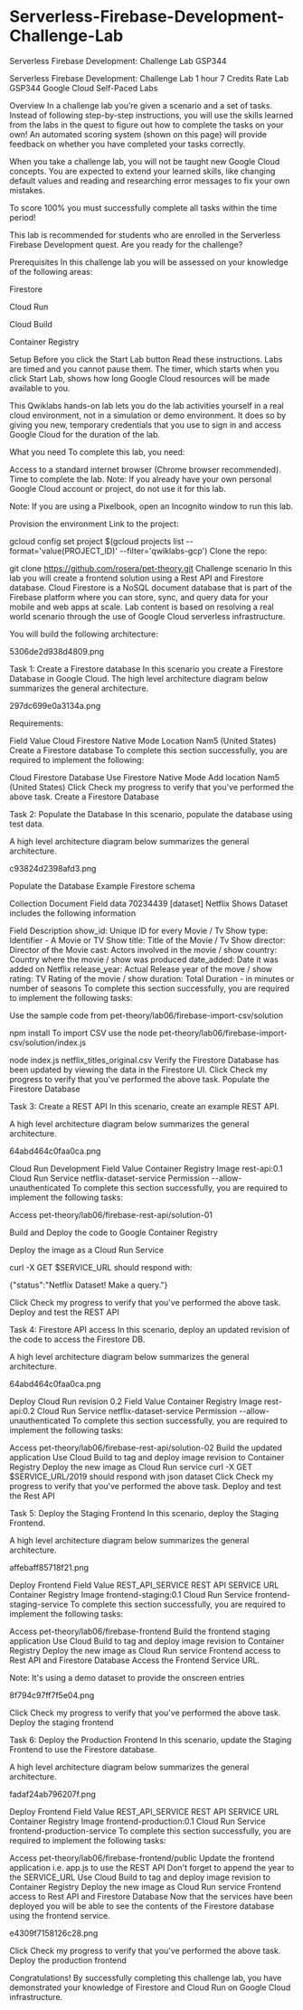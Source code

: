 # Serverless-Firebase-Development-Challenge-Lab
Serverless Firebase Development: Challenge Lab GSP344

Serverless Firebase Development: Challenge Lab
1 hour
7 Credits
Rate Lab
GSP344
Google Cloud Self-Paced Labs

Overview
In a challenge lab you’re given a scenario and a set of tasks. Instead of following step-by-step instructions, you will use the skills learned from the labs in the quest to figure out how to complete the tasks on your own! An automated scoring system (shown on this page) will provide feedback on whether you have completed your tasks correctly.

When you take a challenge lab, you will not be taught new Google Cloud concepts. You are expected to extend your learned skills, like changing default values and reading and researching error messages to fix your own mistakes.

To score 100% you must successfully complete all tasks within the time period!

This lab is recommended for students who are enrolled in the Serverless Firebase Development quest. Are you ready for the challenge?

Prerequisites
In this challenge lab you will be assessed on your knowledge of the following areas:

Firestore

Cloud Run

Cloud Build

Container Registry

Setup
Before you click the Start Lab button
Read these instructions. Labs are timed and you cannot pause them. The timer, which starts when you click Start Lab, shows how long Google Cloud resources will be made available to you.

This Qwiklabs hands-on lab lets you do the lab activities yourself in a real cloud environment, not in a simulation or demo environment. It does so by giving you new, temporary credentials that you use to sign in and access Google Cloud for the duration of the lab.

What you need
To complete this lab, you need:

Access to a standard internet browser (Chrome browser recommended).
Time to complete the lab.
Note: If you already have your own personal Google Cloud account or project, do not use it for this lab.

Note: If you are using a Pixelbook, open an Incognito window to run this lab.

Provision the environment
Link to the project:

gcloud config set project $(gcloud projects list --format='value(PROJECT_ID)' --filter='qwiklabs-gcp')
Clone the repo:

git clone https://github.com/rosera/pet-theory.git
Challenge scenario
In this lab you will create a frontend solution using a Rest API and Firestore database. Cloud Firestore is a NoSQL document database that is part of the Firebase platform where you can store, sync, and query data for your mobile and web apps at scale. Lab content is based on resolving a real world scenario through the use of Google Cloud serverless infrastructure.

You will build the following architecture:

5306de2d938d4809.png

Task 1: Create a Firestore database
In this scenario you create a Firestore Database in Google Cloud. The high level architecture diagram below summarizes the general architecture.

297dc699e0a3134a.png

Requirements:

Field	Value
Cloud Firestore	Native Mode
Location	Nam5 (United States)
Create a Firestore database
To complete this section successfully, you are required to implement the following:

Cloud Firestore Database
Use Firestore Native Mode
Add location Nam5 (United States)
Click Check my progress to verify that you've performed the above task.
Create a Firestore Database

Task 2: Populate the Database
In this scenario, populate the database using test data.

A high level architecture diagram below summarizes the general architecture.

c93824d2398afd3.png

Populate the Database
Example Firestore schema

Collection	Document	Field
data	70234439	[dataset]
Netflix Shows Dataset includes the following information

Field	Description
show_id:	Unique ID for every Movie / Tv Show
type:	Identifier - A Movie or TV Show
title:	Title of the Movie / Tv Show
director:	Director of the Movie
cast:	Actors involved in the movie / show
country:	Country where the movie / show was produced
date_added:	Date it was added on Netflix
release_year:	Actual Release year of the move / show
rating:	TV Rating of the movie / show
duration:	Total Duration - in minutes or number of seasons
To complete this section successfully, you are required to implement the following tasks:

Use the sample code from pet-theory/lab06/firebase-import-csv/solution

npm install
To import CSV use the node pet-theory/lab06/firebase-import-csv/solution/index.js

node index.js netflix_titles_original.csv
Verify the Firestore Database has been updated by viewing the data in the Firestore UI.
Click Check my progress to verify that you've performed the above task.
Populate the Firestore Database

Task 3: Create a REST API
In this scenario, create an example REST API.

A high level architecture diagram below summarizes the general architecture.

64abd464c0faa0ca.png

Cloud Run Development
Field	Value
Container Registry Image	rest-api:0.1
Cloud Run Service	netflix-dataset-service
Permission	--allow-unauthenticated
To complete this section successfully, you are required to implement the following tasks:

Access pet-theory/lab06/firebase-rest-api/solution-01

Build and Deploy the code to Google Container Registry

Deploy the image as a Cloud Run Service

curl -X GET $SERVICE_URL should respond with:

{"status":"Netflix Dataset! Make a query."}

Click Check my progress to verify that you've performed the above task.
Deploy and test the REST API

Task 4: Firestore API access
In this scenario, deploy an updated revision of the code to access the Firestore DB.

A high level architecture diagram below summarizes the general architecture.

64abd464c0faa0ca.png

Deploy Cloud Run revision 0.2
Field	Value
Container Registry Image	rest-api:0.2
Cloud Run Service	netflix-dataset-service
Permission	--allow-unauthenticated
To complete this section successfully, you are required to implement the following tasks:

Access pet-theory/lab06/firebase-rest-api/solution-02
Build the updated application
Use Cloud Build to tag and deploy image revision to Container Registry
Deploy the new image as Cloud Run service
curl -X GET $SERVICE_URL/2019 should respond with json dataset
Click Check my progress to verify that you've performed the above task.
Deploy and test the Rest API

Task 5: Deploy the Staging Frontend
In this scenario, deploy the Staging Frontend.

A high level architecture diagram below summarizes the general architecture.

affebaff85718f21.png

Deploy Frontend
Field	Value
REST_API_SERVICE	REST API SERVICE URL
Container Registry Image	frontend-staging:0.1
Cloud Run Service	frontend-staging-service
To complete this section successfully, you are required to implement the following tasks:

Access pet-theory/lab06/firebase-frontend
Build the frontend staging application
Use Cloud Build to tag and deploy image revision to Container Registry
Deploy the new image as Cloud Run service
Frontend access to Rest API and Firestore Database
Access the Frontend Service URL.

Note: It's using a demo dataset to provide the onscreen entries

8f794c97ff7f5e04.png

Click Check my progress to verify that you've performed the above task.
Deploy the staging frontend

Task 6: Deploy the Production Frontend
In this scenario, update the Staging Frontend to use the Firestore database.

A high level architecture diagram below summarizes the general architecture.

fadaf24ab796207f.png

Deploy Frontend
Field	Value
REST_API_SERVICE	REST API SERVICE URL
Container Registry Image	frontend-production:0.1
Cloud Run Service	frontend-production-service
To complete this section successfully, you are required to implement the following tasks:

Access pet-theory/lab06/firebase-frontend/public
Update the frontend application i.e. app.js to use the REST API
Don't forget to append the year to the SERVICE_URL
Use Cloud Build to tag and deploy image revision to Container Registry
Deploy the new image as Cloud Run service
Frontend access to Rest API and Firestore Database
Now that the services have been deployed you will be able to see the contents of the Firestore database using the frontend service.

e4309f7158126c28.png

Click Check my progress to verify that you've performed the above task.
Deploy the production frontend

Congratulations!
By successfully completing this challenge lab, you have demonstrated your knowledge of Firestore and Cloud Run on Google Cloud infrastructure.


